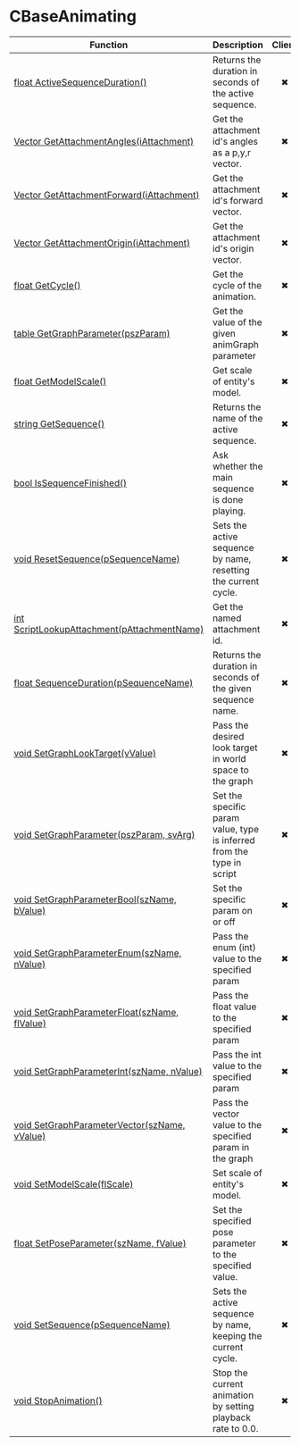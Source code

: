 # CBaseAnimating
Function|Description|Client
--|--|:--:
[float ActiveSequenceDuration()](ActiveSequenceDuration)|Returns the duration in seconds of the active sequence.|✖
[Vector GetAttachmentAngles(iAttachment)](GetAttachmentAngles)|Get the attachment id's angles as a p,y,r vector.|✖
[Vector GetAttachmentForward(iAttachment)](GetAttachmentForward)|Get the attachment id's forward vector.|✖
[Vector GetAttachmentOrigin(iAttachment)](GetAttachmentOrigin)|Get the attachment id's origin vector.|✖
[float GetCycle()](GetCycle)|Get the cycle of the animation.|✖
[table GetGraphParameter(pszParam)](GetGraphParameter)|Get the value of the given animGraph parameter|✖
[float GetModelScale()](GetModelScale)|Get scale of entity's model.|✖
[string GetSequence()](GetSequence)|Returns the name of the active sequence.|✖
[bool IsSequenceFinished()](IsSequenceFinished)|Ask whether the main sequence is done playing.|✖
[void ResetSequence(pSequenceName)](ResetSequence)|Sets the active sequence by name, resetting the current cycle.|✖
[int ScriptLookupAttachment(pAttachmentName)](ScriptLookupAttachment)|Get the named attachment id.|✖
[float SequenceDuration(pSequenceName)](SequenceDuration)|Returns the duration in seconds of the given sequence name.|✖
[void SetGraphLookTarget(vValue)](SetGraphLookTarget)|Pass the desired look target in world space to the graph|✖
[void SetGraphParameter(pszParam, svArg)](SetGraphParameter)|Set the specific param value, type is inferred from the type in script|✖
[void SetGraphParameterBool(szName, bValue)](SetGraphParameterBool)|Set the specific param on or off|✖
[void SetGraphParameterEnum(szName, nValue)](SetGraphParameterEnum)|Pass the enum (int) value to the specified param|✖
[void SetGraphParameterFloat(szName, flValue)](SetGraphParameterFloat)|Pass the float value to the specified param|✖
[void SetGraphParameterInt(szName, nValue)](SetGraphParameterInt)|Pass the int value to the specified param|✖
[void SetGraphParameterVector(szName, vValue)](SetGraphParameterVector)|Pass the vector value to the specified param in the graph|✖
[void SetModelScale(flScale)](SetModelScale)|Set scale of entity's model.|✖
[float SetPoseParameter(szName, fValue)](SetPoseParameter)|Set the specified pose parameter to the specified value.|✖
[void SetSequence(pSequenceName)](SetSequence)|Sets the active sequence by name, keeping the current cycle.|✖
[void StopAnimation()](StopAnimation)|Stop the current animation by setting playback rate to 0.0.|✖
